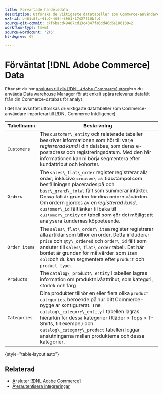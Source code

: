 ```yaml
---
title: Förväntade handelsdata
description: Utforska de viktigaste datatabeller som Commerce-användare importerar till Commerce Intelligence
exl-id: b481c8fc-41b6-4094-8901-17d57f26bfc0
source-git-commit: c7f6bacd49487cd13c4347fe6dd46d6a10613942
workflow-type: tm+mt
source-wordcount: '245'
ht-degree: 0%

---
```


# Förväntat [!DNL Adobe Commerce] Data

Efter att du har [ansluten till din [!DNL Adobe Commerce] store](../../../data-analyst/importing-data/integrations/magento.md)kan du använda Data warehouse Manager för att enkelt spåra relevanta datafält från din Commerce-databas för analys.

I det här avsnittet utforskas de viktigaste datatabeller som Commerce-användare importerar till [!DNL Commerce Intelligence].

| **Tabellnamn** | **Beskrivning** |
|-----|-----|
| `Customers` | The `customer\_entity` och relaterade tabeller beskriver informationen som hör till varje *registrerad kund* i din databas, som deras e-postadress och registreringsdatum. Med den här informationen kan ni börja segmentera efter kundattribut och kohorter. |
| `Orders` | The `sales\_flat\_order` register registrerar alla order, inklusive `created\_at` tidsstämpel som beställningen placerades på och `base\_grand\_total` fält som summerar intäkter. Dessa fält är grunden för dina ordernivåvärden. Om ordern gjordes av en *registrerad kund*, `customer\_id` fältlänkar tillbaka till  `customer\_entity` en tabell som gör det möjligt att analysera kundernas köpbeteende. |
| `Order items` | The `sales\_flat\_order\_item` register registrerar alla artiklar som tillhör en order. Detta inkluderar `price` och `qty\_ordered` och `order\_id` fält som ansluter till `sales\_flat\_order` tabell. Det här bordet är grunden för mätvärden som `Item sold`och du kan segmentera efter `product` och `product type`. |
| `Products` | The `catalog\_product\_entity` I tabellen lagras information om produktnivåattribut, som kategori, storlek och färg. |
| `Categories` | Dina produkter tillhör en eller flera olika `product categories`, beroende på hur ditt Commerce-bygge är konfigurerat. The `catalog\_category\_entity` I tabellen lagras hierarkin för dessa kategorier (Kläder > Tops > T-Shirts, till exempel) och `catalog\_category\_product` tabellen loggar anslutningarna mellan produkterna och dessa kategorier. |

{style="table-layout:auto"}

## Relaterad

* [Ansluter [!DNL Adobe Commerce]](../integrations/magento.md)
* [Återautentisera integreringar](https://experienceleague.adobe.com/docs/commerce-knowledge-base/kb/how-to/mbi-reauthenticating-integrations.html)
